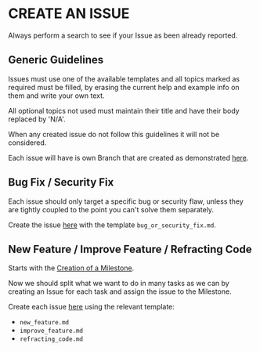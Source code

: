 # CREATE AN ISSUE

Always perform a search to see if your Issue as been already reported.


## Generic Guidelines

Issues must use one of the available templates and all topics marked as required must be filled, by erasing the current
help and example info on them and write your own text.

All optional topics not used must maintain their title and have their body replaced by 'N/A'.

When any created issue do not follow this guidelines it will not be considered.

Each issue will have is own Branch that are created as demonstrated [here](docs/how-to/create_branches).


## Bug Fix / Security Fix

Each issue should only target a specific bug or security flaw, unless they are tightly coupled to the point you can't
solve them separately.

Create the issue [here](https://gitlab.com/exadra37-bash/folders-manipulator/issues/new) with the template
`bug_or_security_fix.md`.


## New Feature / Improve Feature / Refracting Code

Starts with the [Creation of a Milestone](https://gitlab.com/exadra37-bash/folders-manipulator/milestones/new).

Now we should split what we want to do in many tasks as we can by creating an Issue for each task and assign the issue
to the Milestone.

Create each issue [here](https://gitlab.com/exadra37-bash/folders-manipulator/issues/new) using the relevant template:

* `new_feature.md`
* `improve_feature.md`
* `refracting_code.md`
